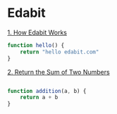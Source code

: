 # Edabit

[1. How Edabit Works](https://edabit.com/challenge/ARr5tA458o2tC9FTN)

```js 
function hello() {
	return "hello edabit.com"
}
```

[2. Return the Sum of Two Numbers](https://edabit.com/challenge/3LpBLgNRyaHMvNb4j)

```js

function addition(a, b) {
	return a + b
}

```